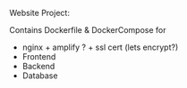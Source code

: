 Website Project:

Contains Dockerfile & DockerCompose for 
- nginx + amplify ? + ssl cert (lets encrypt?)
- Frontend
- Backend
- Database